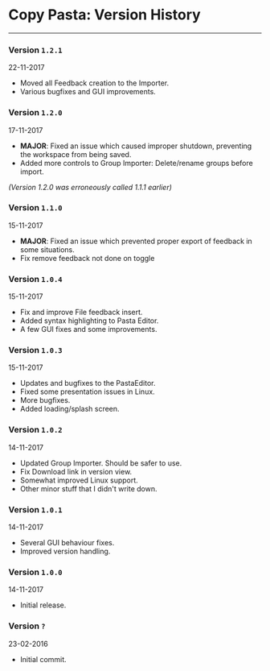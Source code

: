 # Copy Pasta: Version History
___

### Version `1.2.1`
22-11-2017
* Moved all Feedback creation to the Importer.
* Various bugfixes and GUI improvements.

### Version `1.2.0`

17-11-2017
* **MAJOR**: Fixed an issue which caused improper shutdown, preventing the workspace from being saved.
* Added more controls to Group Importer: Delete/rename groups before import.

*(Version 1.2.0 was erroneously called 1.1.1 earlier)*

### Version `1.1.0`
15-11-2017
* **MAJOR**: Fixed an issue which prevented proper export
of feedback in some situations.
* Fix remove feedback not done on toggle


### Version `1.0.4`
15-11-2017
* Fix and improve File feedback insert.
* Added syntax highlighting to Pasta Editor.
* A few GUI fixes and some improvements.

### Version `1.0.3`
15-11-2017
* Updates and bugfixes to the PastaEditor.
* Fixed some presentation issues in Linux.
* More bugfixes.
* Added loading/splash screen.

### Version `1.0.2`
14-11-2017
* Updated Group Importer. Should be safer to use.
* Fix Download link in version view.
* Somewhat improved Linux support.
* Other minor stuff that I didn't write down.

### Version `1.0.1`
14-11-2017
* Several GUI behaviour fixes.
* Improved version handling.

### Version `1.0.0`
14-11-2017
* Initial release.

### Version `?`
23-02-2016
* Initial commit.
